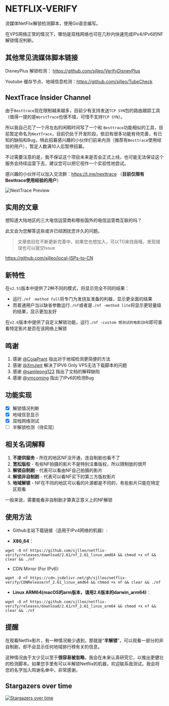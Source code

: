 # NETFLIX-VERIFY

流媒体NetFlix解锁检测脚本，使用Go语言编写。

在VPS网络正常的情况下，哪怕是双栈网络也可在几秒内快速完成IPv4/IPv6的NF解锁情况判断。

## 其他常见流媒体脚本链接

DisneyPlus 解锁检测： https://github.com/sjlleo/VerifyDisneyPlus

Youtube 缓存节点、地域信息检测：https://github.com/sjlleo/TubeCheck

## NextTrace Insider Channel

由于`Besttrace`现在限制越来越多，目前少有支持发送`TCP SYN`包的路由跟踪工具（值得一提的是`WorstTrace`也很不错，可惜不支持`TCP SYN`）。

所以我自己花了一个月左右的闲暇时间写了一个和 `Besttrace`功能相似的工具，目前暂定命名为`NextTrace`，目前仍处于开发阶段，依旧有很多功能有待完善，有已知的缺陷和Bug，特此招募感兴趣的小伙伴们前来内测（推荐有`Besttrace`使用经验的用户），暂定人数满10人后暂停招募。

不过需要注意的是，我不保证这个项目未来是否会正式上线，也可能无法保证这个服务会持续运营下去，建议您可以把它视作一个实验性地尝试。

感兴趣的小伙伴可以加入交流群：https://t.me/nexttrace （**目前仅限有Besttrace使用经验的用户**）

![NextTrace Preview](https://user-images.githubusercontent.com/13616352/165015089-24468b23-4d83-4621-b9a2-c2e254b2be5d.png)

## 实用的文章

想知道大陆地区的三大电信运营商和哪些国外的电信运营商互联的吗？

此文会为您解答这些或许已经困扰您许久的问题。

> 文章依旧在不断更新完善中，如果您也想加入，可以TG来找我哦，发现错误也可以提交Issue

https://github.com/sjlleo/local-ISPs-to-CN


## 新特性

在`v2.51`版本中提供了2种不同的模式，将显示完全不同的结果：

* 运行`./nf -method full`将专门为发烧友准备的利器，显示更全面的结果
* 而普通用户当以缺省参数运行`./nf`或者是`./nf -method lite`将显示更轻量级的结果，显示更加友好

在`v2.6`版本中提供了自定义解锁功能，运行`./nf -custom 想测试的电影ID号`即可查看特定影片是否在该网络上解锁


## 鸣谢

1. 感谢 [@CoiaPrant](https://github.com/CoiaPrant) 指出对于地域检测更简便的方法
2. 感谢 [@XmJwit](https://github.com/XmJwit) 解决了IPV6 Only VPS无法下载脚本的问题
3. 感谢 [@samleong123](https://github.com/samleong123) 指出了文档的解释缺陷
4. 感谢 [@ymcoming](https://github.com/ymcoming) 指出了IPv6的检测Bug

## 功能实现

- [X] 解锁情况判断
- [X] 地域信息显示
- [X] 双栈网络测试
- [ ] 半解锁检测（待实现）

## 相关名词解释

1. **不提供服务** - 所在的地区NF没开通，连自制剧也看不了
2. **宽松版权** - 有些NF拍摄的影片不是特别注重版权，所以限制放的很开
3. **解锁自制剧** - 代表可以看由NF自己拍摄的影片
4. **解锁非自制剧** - 代表可以看NF买下的第三方版权影片
5. **地域解锁** - NF在不同的地区可以看的片源都是不同的，有些影片只能在特定区观看

一般来说，需要能看非自制剧才算真正意义上的NF解锁

## 使用方法

* Github主站下载链接（适用于IPv4网络的机器）:
   
* **X86_64**：
```shell
wget -O nf https://github.com/sjlleo/netflix-verify/releases/download/2.61/nf_2.61_linux_amd64 && chmod +x nf && clear && ./nf
```
   
* CDN Mirror (For IPv6):

```shell
wget -O nf https://cdn.jsdelivr.net/gh/sjlleo/netflix-verify/CDNRelease/nf_2.61_linux_amd64 && chmod +x nf && clear && ./nf
```
   
* **Linux ARM64(macOS的arm版本，请用2.6版本的darwin_arm64)**：
```shell
wget -O nf https://github.com/sjlleo/netflix-verify/releases/download/2.61/nf_2.61_linux_arm64 && chmod +x nf && clear && ./nf
```

## 提醒

在观看Netflix影片，有一种情况极少遇到，那就是“**半解锁**”，可以观看一部分的非自制剧，却不会显示任何地域排行榜有关的信息。

这种情况由于太少见以至于**很容易被忽略**，我会在未来认真研究它，以推出更健壮的检测脚本。如果您手里有可以半解锁Netflix的机器，欢迎联系我测试，我会将您的名字加入鸣谢名单中，非常感谢。


## Stargazers over time

[![Stargazers over time](https://starchart.cc/sjlleo/netflix-verify.svg)](https://starchart.cc/sjlleo/netflix-verify)

